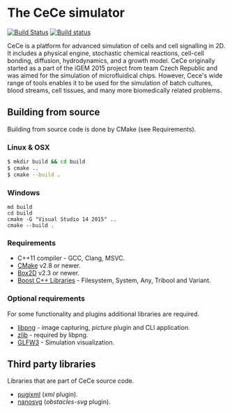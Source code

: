 
# The CeCe simulator

[![Build Status](https://travis-ci.org/GeorgievLab/CeCe.svg?branch=master)](https://travis-ci.org/GeorgievLab/CeCe)
[![Build status](https://ci.appveyor.com/api/projects/status/jdb0jx7g8yiru7w7/branch/master?svg=true)](https://ci.appveyor.com/project/NTSFka/cece/branch/master)

CeCe is a platform for advanced simulation of cells and cell signalling in 2D.
It includes a physical engine, stochastic chemical reactions, cell-cell bonding, diffusion, hydrodynamics, and a growth model.
CeCe originally started as a part of the iGEM 2015 project from team Czech Republic and was aimed for
the simulation of microfluidical chips. However, Cece's wide range of tools enables it to be used for
the simulation of batch cultures, blood streams, cell tissues, and many more biomedically related problems.

## Building from source

Building from source code is done by CMake (see Requirements).

### Linux & OSX

```bash
$ mkdir build && cd build
$ cmake ..
$ cmake --build .
```

### Windows
```batch
md build
cd build
cmake -G "Visual Studio 14 2015" ..
cmake --build .
```

### Requirements

* C++11 compiler - GCC, Clang, MSVC.
* [CMake](https://cmake.org) v2.8 or newer.
* [Box2D](http://box2d.org) v2.3 or newer.
* [Boost C++ Libraries](http://www.boost.org) - Filesystem, System, Any, Tribool and Variant.

### Optional requirements

For some functionality and plugins additional libraries are required.

* [libpng](http://libpng.org/pub/png/libpng.html) - image capturing, *picture* plugin and CLI application.
* [zlib](http://zlib.net) - required by libpng.
* [GLFW3](http://www.glfw.org) - Simulation visualization.

## Third party libraries
Libraries that are part of CeCe source code.

* [pugixml](http://pugixml.org) (*xml* plugin).
* [nanosvg](https://github.com/memononen/nanosvg) (*obstacles-svg* plugin).

